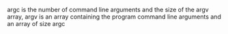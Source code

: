 argc is the number of command line arguments and the size of the argv array, argv is an array containing the program command line arguments and an array of size argc
